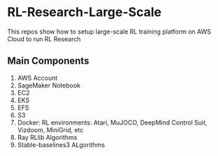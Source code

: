 # RL-Research-Large-Scale
This repos show how to setup large-scale RL training platform on AWS Cloud to run RL Research
## Main Components
1. AWS Account
2. SageMaker Notebook
3. EC2
4. EKS
5. EFS
6. S3
7. Docker: RL environments: Atari, MuJOCO, DeepMind Control Suit, Vizdoom, MiniGrid, etc
8. Ray RLlib Algorithms
9. Stable-baselines3 ALgorithms
